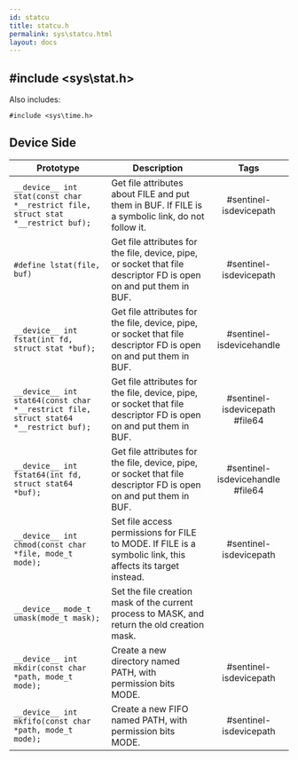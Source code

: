 ```yaml
---
id: statcu
title: statcu.h
permalink: sys\statcu.html
layout: docs
---
```


## #include <sys\stat.h>

Also includes:
```
#include <sys\time.h>
```

## Device Side
Prototype | Description | Tags
--- | --- | :---:
```__device__ int stat(const char *__restrict file, struct stat *__restrict buf);``` | Get file attributes about FILE and put them in BUF. If FILE is a symbolic link, do not follow it. | #sentinel-isdevicepath
```#define lstat(file, buf)``` | Get file attributes for the file, device, pipe, or socket that file descriptor FD is open on and put them in BUF. | #sentinel-isdevicepath
```__device__ int fstat(int fd, struct stat *buf);``` | Get file attributes for the file, device, pipe, or socket that file descriptor FD is open on and put them in BUF. | #sentinel-isdevicehandle
```__device__ int stat64(const char *__restrict file, struct stat64 *__restrict buf);``` | Get file attributes for the file, device, pipe, or socket that file descriptor FD is open on and put them in BUF. | #sentinel-isdevicepath #file64
```__device__ int fstat64(int fd, struct stat64 *buf);``` | Get file attributes for the file, device, pipe, or socket that file descriptor FD is open on and put them in BUF. | #sentinel-isdevicehandle #file64
```__device__ int chmod(const char *file, mode_t mode);``` | Set file access permissions for FILE to MODE. If FILE is a symbolic link, this affects its target instead. | #sentinel-isdevicepath
```__device__ mode_t umask(mode_t mask);``` | Set the file creation mask of the current process to MASK, and return the old creation mask.
```__device__ int mkdir(const char *path, mode_t mode);``` | Create a new directory named PATH, with permission bits MODE. | #sentinel-isdevicepath
```__device__ int mkfifo(const char *path, mode_t mode);``` | Create a new FIFO named PATH, with permission bits MODE. | #sentinel-isdevicepath
